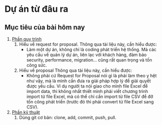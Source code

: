 # Dự án từ đâu ra

## Mục tiêu của bài hôm nay

1. [Phần quy trình](process.md)
    1. Hiểu về request for proposal.
        Thông qua tài liệu này, cần hiểu được:
        * Làm một dự án, không chỉ là coding phát triển hệ thống. Mà các yêu cầu về quản lý dự án, liên lạc với khách hàng, đảm bảo security, performance, migration... cũng rất quan trọng và tốn công sức.
    2. Hiểu về proposal
        Thông qua tài liệu này, cần hiểu được:
        * Không phải cứ Request for Proposal nói gì là phải làm theo y hệt như vậy, mà là mình cần đưa ra giải pháp hợp lý để giải quyết được yêu cầu. Ví dụ người ta nói giao cho mình file Excel để import data, thì không nhất thiết mình phải viết chương trình import từ file Excel, mà có thể chỉ cần import từ file CSV để đỡ tốn công phát triển (trước đó thì phải convert từ file Excel sang CSV).
2. [Phần kỹ thuật](se.git.md)
    1. Dùng git cơ bản: clone, add, commit, push, pull.
